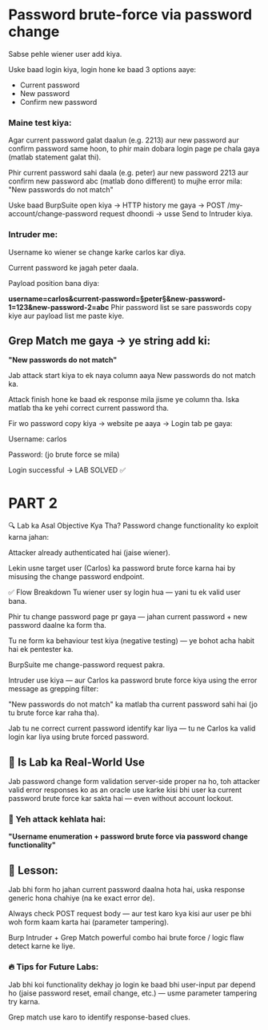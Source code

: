 # Password brute-force via password change
Sabse pehle wiener user add kiya.

Uske baad login kiya, login hone ke baad 3 options aaye:

- Current password
- New password
- Confirm new password

### Maine test kiya:

Agar current password galat daalun (e.g. 2213) aur new password aur confirm password same hoon, to phir main dobara login page pe chala gaya (matlab statement galat thi).

Phir current password sahi daala (e.g. peter) aur new password 2213 aur confirm new password abc (matlab dono different) to mujhe error mila:
"New passwords do not match"

Uske baad BurpSuite open kiya → HTTP history me gaya →
POST /my-account/change-password request dhoondi → usse Send to Intruder kiya.

### Intruder me:

Username ko wiener se change karke carlos kar diya.

Current password ke jagah peter daala.

Payload position bana diya:

**username=carlos&current-password=§peter§&new-password-1=123&new-password-2=abc**
Phir password list se sare passwords copy kiye aur payload list me paste kiye.

## Grep Match me gaya → ye string add ki:
**"New passwords do not match"**

Jab attack start kiya to ek naya column aaya New passwords do not match ka.

Attack finish hone ke baad ek response mila jisme ye column tha.
Iska matlab tha ke yehi correct current password tha.

Fir wo password copy kiya → website pe aaya → Login tab pe gaya:

Username: carlos

Password: (jo brute force se mila)

Login successful → LAB SOLVED ✅

# PART 2
🔍 Lab ka Asal Objective Kya Tha?
Password change functionality ko exploit karna jahan:

Attacker already authenticated hai (jaise wiener).

Lekin usne target user (Carlos) ka password brute force karna hai by misusing the change password endpoint.

✅ Flow Breakdown
Tu wiener user sy login hua — yani tu ek valid user bana.

Phir tu change password page pr gaya — jahan current password + new password daalne ka form tha.

Tu ne form ka behaviour test kiya (negative testing) — ye bohot acha habit hai ek pentester ka.

BurpSuite me change-password request pakra.

Intruder use kiya — aur Carlos ka password brute force kiya using the error message as grepping filter:

"New passwords do not match" ka matlab tha current password sahi hai (jo tu brute force kar raha tha).

Jab tu ne correct current password identify kar liya — tu ne Carlos ka valid login kar liya using brute forced password.

## 🔐 Is Lab ka Real-World Use
Jab password change form validation server-side proper na ho, toh attacker valid error responses ko as an oracle use karke kisi bhi user ka current password brute force kar sakta hai — even without account lockout.

### 🔧 Yeh attack kehlata hai:
**"Username enumeration + password brute force via password change functionality"**

## 🧠 Lesson:
Jab bhi form ho jahan current password daalna hota hai, uska response generic hona chahiye (na ke exact error de).

Always check POST request body — aur test karo kya kisi aur user pe bhi woh form kaam karta hai (parameter tampering).

Burp Intruder + Grep Match powerful combo hai brute force / logic flaw detect karne ke liye.

### 🔥 Tips for Future Labs:
Jab bhi koi functionality dekhay jo login ke baad bhi user-input par depend ho (jaise password reset, email change, etc.) — usme parameter tampering try karna.

Grep match use karo to identify response-based clues.

